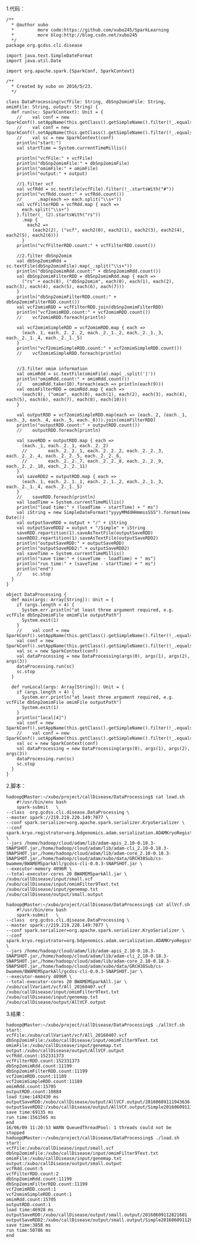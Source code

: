 
1.代码：

	/**
	  * @author xubo
	  *         more code:https://github.com/xubo245/SparkLearning
	  *         more blog:http://blog.csdn.net/xubo245
	  */
	package org.gcdss.cli.disease
	
	import java.text.SimpleDateFormat
	import java.util.Date
	
	import org.apache.spark.{SparkConf, SparkContext}
	
	/**
	  * Created by xubo on 2016/5/23.
	  */
	
	class DataProcessing(vcfFile: String, dbSnp2omimFile: String, omimFile: String, output: String) {
	  def run(sc: SparkContext): Unit = {
	    //    val conf = new SparkConf().setAppName(this.getClass().getSimpleName().filter(!_.equals('$'))).setMaster("local[4]")
	    //    val conf = new SparkConf().setAppName(this.getClass().getSimpleName().filter(!_.equals('$')))
	    //    val sc = new SparkContext(conf)
	    println("start:")
	    val startTime = System.currentTimeMillis()
	
	    println("vcfFile:" + vcfFile)
	    println("dbSnp2omimFile:" + dbSnp2omimFile)
	    println("omimFile:" + omimFile)
	    println("output:" + output)
	
	    //1.filter vcf
	    val vcfRdd = sc.textFile(vcfFile).filter(!_.startsWith("#"))
	    println("vcfRdd.count:" + vcfRdd.count())
	    //      .map(each => each.split("\\s+"))
	    val vcfFilterRDD = vcfRdd.map { each =>
	      each.split("\\s+")
	    }.filter(_ (2).startsWith("rs"))
	      .map {
	        each2 =>
	          (each2(2), ("vcf", each2(0), each2(1), each2(3), each2(4), each2(5), each2(6)))
	      }
	    println("vcfFilterRDD.count:" + vcfFilterRDD.count())
	
	    //2.filter dbSnp2omim
	    val dbSnp2omimRdd = sc.textFile(dbSnp2omimFile).map(_.split("\\s+"))
	    println("dbSnp2omimRdd.count:" + dbSnp2omimRdd.count())
	    val dbSnp2omimFilterRDD = dbSnp2omimRdd.map { each =>
	      ("rs" + each(8), ("dbSnp2omim", each(0), each(1), each(2), each(3), each(4), each(5), each(6), each(7)))
	    }
	    println("dbSnp2omimFilterRDD.count:" + dbSnp2omimFilterRDD.count())
	    val vcf2omimRDD = vcfFilterRDD.join(dbSnp2omimFilterRDD)
	    println("vcf2omimRDD.count:" + vcf2omimRDD.count())
	    //    vcf2omimRDD.foreach(println)
	
	    val vcf2omimSimpleRDD = vcf2omimRDD.map { each =>
	      (each._1, each._2._2._2, each._2._1._2, each._2._1._3, each._2._1._4, each._2._1._5)
	    }
	    println("vcf2omimSimpleRDD.count:" + vcf2omimSimpleRDD.count())
	    //    vcf2omimSimpleRDD.foreach(println)
	
	
	    //3.filter omim information
	    val omimRdd = sc.textFile(omimFile).map(_.split('|'))
	    println("omimRdd.count:" + omimRdd.count())
	    //    omimRdd.take(10).foreach(each => println(each(9)))
	    val omimFilterRDD = omimRdd.map { each =>
	      (each(9), ("omim", each(0), each(1), each(2), each(3), each(4), each(5), each(6), each(7), each(8), each(10)))
	    }
	
	    val outputRDD = vcf2omimSimpleRDD.map(each => (each._2, (each._1, each._3, each._4, each._5, each._6))).join(omimFilterRDD)
	    println("outputRDD.count:" + outputRDD.count())
	    //    outputRDD.foreach(println)
	
	    val saveRDD = outputRDD.map { each =>
	      (each._1, each._2._1, each._2._2)
	      //        each._2._2._1, each._2._2._2, each._2._2._3, each._2._2._4, each._2._2._5, each._2._2._6,
	      //        each._2._2._7, each._2._2._8, each._2._2._9, each._2._2._10, each._2._2._11)
	    }
	    val saveRDD2 = outputRDD.map { each =>
	      (each._1, each._2._1._1, each._2._1._2, each._2._1._3, each._2._1._4, each._2._1._5)
	    }
	    //    saveRDD.foreach(println)
	    val loadTime = System.currentTimeMillis()
	    println("load time:" + (loadTime - startTime) + " ms")
	    val iString = new SimpleDateFormat("yyyyMMddHHmmssSSS").format(new Date())
	    val outputSaveRDD = output + "/" + iString
	    val outputSaveRDD2 = output + "/Simple" + iString
	    saveRDD.repartition(1).saveAsTextFile(outputSaveRDD)
	    saveRDD2.repartition(1).saveAsTextFile(outputSaveRDD2)
	    println("outputSaveRDD:" + outputSaveRDD)
	    println("outputSaveRDD2:" + outputSaveRDD2)
	    val saveTime = System.currentTimeMillis()
	    println("save time:" + (saveTime - loadTime) + " ms")
	    println("run time:" + (saveTime - startTime) + " ms")
	    println("end")
	    //    sc.stop
	  }
	}
	
	object DataProcessing {
	  def main(args: Array[String]): Unit = {
	    if (args.length < 4) {
	      System.err.println("at least three argument required, e.g. vcfFile dbSnp2omimFile omimFile outputPath")
	      System.exit(1)
	    }
	    //    val conf = new SparkConf().setAppName(this.getClass().getSimpleName().filter(!_.equals('$'))).setMaster("local[4]")
	    val conf = new SparkConf().setAppName(this.getClass().getSimpleName().filter(!_.equals('$')))
	    val sc = new SparkContext(conf)
	    val dataProcessing = new DataProcessing(args(0), args(1), args(2), args(3))
	    dataProcessing.run(sc)
	    sc.stop
	  }
	
	  def runLocal(args: Array[String]): Unit = {
	    if (args.length < 4) {
	      System.err.println("at least three argument required, e.g. vcfFile dbSnp2omimFile omimFile outputPath")
	      System.exit(1)
	    }
	    println("local[4]")
	    val conf = new SparkConf().setAppName(this.getClass().getSimpleName().filter(!_.equals('$'))).setMaster("local[4]")
	    //    val conf = new SparkConf().setAppName(this.getClass().getSimpleName().filter(!_.equals('$')))
	    val sc = new SparkContext(conf)
	    val dataProcessing = new DataProcessing(args(0), args(1), args(2), args(3))
	    dataProcessing.run(sc)
	    sc.stop
	  }
	}


2.脚本：

	hadoop@Master:~/xubo/project/callDisease/DataProcessing$ cat load.sh 
	    #!/usr/bin/env bash  
	    spark-submit   \
	--class  org.gcdss.cli.disease.DataProcessing \
	--master spark://219.219.220.149:7077 \
	--conf spark.serializer=org.apache.spark.serializer.KryoSerializer \
	--conf spark.kryo.registrator=org.bdgenomics.adam.serialization.ADAMKryoRegistrator \
	--jars /home/hadoop/cloud/adam/lib/adam-apis_2.10-0.18.3-SNAPSHOT.jar,/home/hadoop/cloud/adam/lib/adam-cli_2.10-0.18.3-SNAPSHOT.jar,/home/hadoop/cloud/adam/lib/adam-core_2.10-0.18.3-SNAPSHOT.jar,/home/hadoop/cloud/adam/xubo/data/GRCH38Sub/cs-bwamem/BWAMEMSparkAll/gcdss-cli-0.0.3-SNAPSHOT.jar \
	--executor-memory 4096M \
	--total-executor-cores 20 BWAMEMSparkAll.jar \
	/xubo/callDisease/input/small.vcf /xubo/callDisease/input/omimFilter9Text.txt /xubo/callDisease/input/genemap.txt /xubo/callDisease/output/small.output
	
	hadoop@Master:~/xubo/project/callDisease/DataProcessing$ cat allVcf.sh 
	    #!/usr/bin/env bash  
	    spark-submit   \
	--class  org.gcdss.cli.disease.DataProcessing \
	--master spark://219.219.220.149:7077 \
	--conf spark.serializer=org.apache.spark.serializer.KryoSerializer \
	--conf spark.kryo.registrator=org.bdgenomics.adam.serialization.ADAMKryoRegistrator \
	--jars /home/hadoop/cloud/adam/lib/adam-apis_2.10-0.18.3-SNAPSHOT.jar,/home/hadoop/cloud/adam/lib/adam-cli_2.10-0.18.3-SNAPSHOT.jar,/home/hadoop/cloud/adam/lib/adam-core_2.10-0.18.3-SNAPSHOT.jar,/home/hadoop/cloud/adam/xubo/data/GRCH38Sub/cs-bwamem/BWAMEMSparkAll/gcdss-cli-0.0.3-SNAPSHOT.jar \
	--executor-memory 4096M \
	--total-executor-cores 20 BWAMEMSparkAll.jar \
	/xubo/callVariant/vcf/All_20160407.vcf /xubo/callDisease/input/omimFilter9Text.txt /xubo/callDisease/input/genemap.txt /xubo/callDisease/output/AllVCF.output




3.结果：

	hadoop@Master:~/xubo/project/callDisease/DataProcessing$ ./allVcf.sh 
	start:
	vcfFile:/xubo/callVariant/vcf/All_20160407.vcf
	dbSnp2omimFile:/xubo/callDisease/input/omimFilter9Text.txt
	omimFile:/xubo/callDisease/input/genemap.txt
	output:/xubo/callDisease/output/AllVCF.output
	vcfRdd.count:152331373                                                          
	vcfFilterRDD.count:152331373                                                    
	dbSnp2omimRdd.count:11199
	dbSnp2omimFilterRDD.count:11199
	vcf2omimRDD.count:11189                                                         
	vcf2omimSimpleRDD.count:11189                                                   
	omimRdd.count:15705                                                             
	outputRDD.count:10884                                                           
	load time:1492430 ms
	outputSaveRDD:/xubo/callDisease/output/AllVCF.output/20160609111943636          
	outputSaveRDD2:/xubo/callDisease/output/AllVCF.output/Simple20160609111943636
	save time:69135 ms
	run time:1561565 ms
	end
	16/06/09 11:20:53 WARN QueuedThreadPool: 1 threads could not be stopped
	hadoop@Master:~/xubo/project/callDisease/DataProcessing$ ./load.sh 
	start:
	vcfFile:/xubo/callDisease/input/small.vcf
	dbSnp2omimFile:/xubo/callDisease/input/omimFilter9Text.txt
	omimFile:/xubo/callDisease/input/genemap.txt
	output:/xubo/callDisease/output/small.output
	vcfRdd.count:5                                                                  
	vcfFilterRDD.count:2                                                            
	dbSnp2omimRdd.count:11199                                                       
	dbSnp2omimFilterRDD.count:11199                                                 
	vcf2omimRDD.count:1                                                             
	vcf2omimSimpleRDD.count:1                                                       
	omimRdd.count:15705                                                             
	outputRDD.count:1                                                               
	load time:46928 ms
	outputSaveRDD:/xubo/callDisease/output/small.output/20160609112821601           
	outputSaveRDD2:/xubo/callDisease/output/small.output/Simple20160609112821601
	save time:3858 ms
	run time:50786 ms
	end

